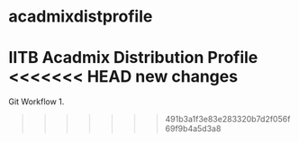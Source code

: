 # acadmixdistprofile
IITB Acadmix Distribution Profile
<<<<<<< HEAD
new changes
=======

Git Workflow
1.
>>>>>>> 491b3a1f3e83e283320b7d2f056f69f9b4a5d3a8
